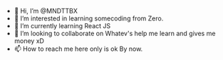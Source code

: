 - 👋 Hi, I’m @MNDTTBX
- 👀 I’m interested in learning somecoding from Zero.
- 🌱 I’m currently learning React JS
- 💞️ I’m looking to collaborate on Whatev's help me learn and gives me money xD
- 📫 How to reach me here only is ok By now.

<!---
MNDTTBX/MNDTTBX is a ✨ special ✨ repository because its `README.md` (this file) appears on your GitHub profile.
You can click the Preview link to take a look at your changes.
--->
